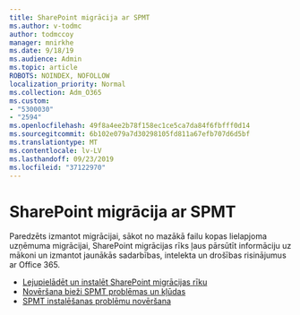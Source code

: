 ```yaml
---
title: SharePoint migrācija ar SPMT
ms.author: v-todmc
author: todmccoy
manager: mnirkhe
ms.date: 9/18/19
ms.audience: Admin
ms.topic: article
ROBOTS: NOINDEX, NOFOLLOW
localization_priority: Normal
ms.collection: Adm_O365
ms.custom:
- "5300030"
- "2594"
ms.openlocfilehash: 49f8a4ee2b78f158ec1ce5ca7da84f6fbfff0d14
ms.sourcegitcommit: 6b102e079a7d30298105fd811a67efb707d6d5bf
ms.translationtype: MT
ms.contentlocale: lv-LV
ms.lasthandoff: 09/23/2019
ms.locfileid: "37122970"
---
```

# <a name="sharepoint-migration-with-spmt"></a>SharePoint migrācija ar SPMT

Paredzēts izmantot migrācijai, sākot no mazākā failu kopas lielapjoma uzņēmuma migrācijai, SharePoint migrācijas rīks ļaus pārsūtīt informāciju uz mākoni un izmantot jaunākās sadarbības, intelekta un drošības risinājumus ar Office 365.

- [Lejupielādēt un instalēt SharePoint migrācijas rīku](https://docs.microsoft.com/sharepointmigration/introducing-the-sharepoint-migration-tool)
- [Novēršana bieži SPMT problēmas un kļūdas](https://docs.microsoft.com/sharepointmigration/troubleshooting-common-spmt-issues)
- [SPMT instalēšanas problēmu novēršana](https://docs.microsoft.com/sharepointmigration/spmt-install-issues#troubleshooting-spmt-installation-issues)
